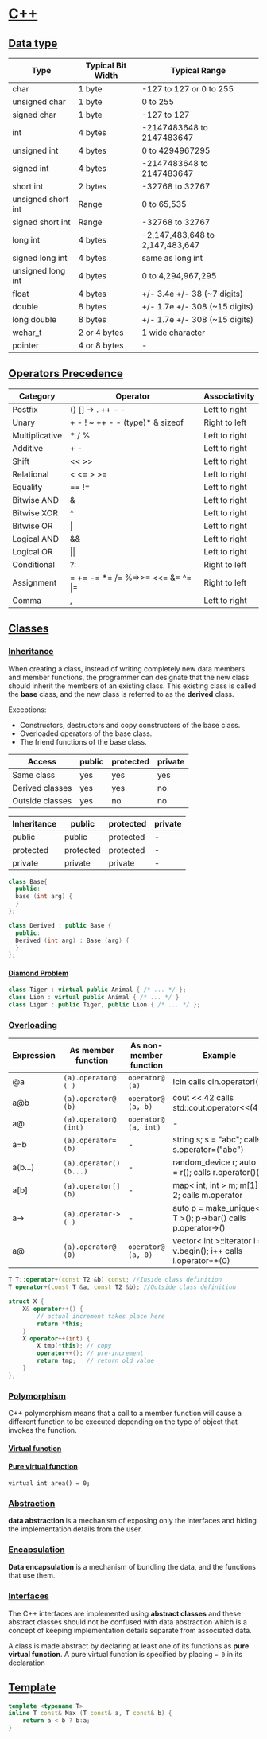 # [C++](#c)

## [Data type](#data-type)
|Type|Typical Bit Width|Typical Range|
| -- | -- | -- |
|char|1 byte|-127 to 127 or 0 to 255|
|unsigned char|1 byte|0 to 255|
|signed char|1 byte|-127 to 127|
|int|4 bytes|-2147483648 to 2147483647|
|unsigned int|4 bytes|0 to 4294967295|
|signed int|4 bytes|-2147483648 to 2147483647|
|short int|2 bytes|-32768 to 32767|
|unsigned short int|Range|0 to 65,535|
|signed short int|Range|-32768 to 32767|
|long int|4 bytes|-2,147,483,648 to 2,147,483,647|
|signed long int|4 bytes|same as long int|
|unsigned long int|4 bytes|0 to 4,294,967,295|
|float|4 bytes|+/- 3.4e +/- 38 (~7 digits)|
|double|8 bytes|+/- 1.7e +/- 308 (~15 digits)|
|long double|8 bytes|+/- 1.7e +/- 308 (~15 digits)|
|wchar_t|2 or 4 bytes|1 wide character|
|pointer|4 or 8 bytes| - |
## [Operators Precedence](#operators-precedence)
| Category | Operator | Associativity  | 
| -- | -- | -- |
| Postfix | () [] -> . ++ - -  | Left to right  | 
| Unary | + - ! ~ ++ - - (type)* & sizeof | Right to left  | 
| Multiplicative  | * / % | Left to right  | 
| Additive  | + - | Left to right  | 
| Shift  | << >> | Left to right  | 
| Relational  | < <= > >= | Left to right  | 
| Equality  | == != | Left to right  | 
| Bitwise AND | & | Left to right  | 
| Bitwise XOR | ^ | Left to right  | 
| Bitwise OR | &#124; | Left to right  | 
| Logical AND | && | Left to right  | 
| Logical OR | &#124;&#124; | Left to right  | 
| Conditional | ?: | Right to left  | 
| Assignment | = += -= *= /= %=>>= <<= &= ^= &#124;= | Right to left  | 
| Comma | , | Left to right  | 

## [Classes](#classes)
### [Inheritance](#inheritance)
When creating a class, instead of writing completely new data members and member functions, the programmer can designate that the new class should inherit the members of an existing class. This existing class is called the **base** class, and the new class is referred to as the **derived** class.

Exceptions:
* Constructors, destructors and copy constructors of the base class.
* Overloaded operators of the base class.
* The friend functions of the base class.

| Access | public | protected | private | 
| - | - | - | - |
| Same class | yes | yes | yes | 
| Derived classes | yes | yes | no | 
| Outside classes | yes | no | no |

| Inheritance | public | protected | private | 
| - | - | - | - |
| public | public | protected | - | 
| protected | protected | protected | - | 
| private | private | private | - |

```c++
class Base{
  public:
  base (int arg) {
  }
};

class Derived : public Base {
  public:
  Derived (int arg) : Base (arg) {
  }
};
```

#### [Diamond Problem](#diamond-problem)
```c++
class Tiger : virtual public Animal { /* ... */ };
class Lion : virtual public Animal { /* ... */ }			
class Liger : public Tiger, public Lion { /* ... */ };	
```

### [Overloading](#overloading)

|Expression | As member function | As non-member function | Example|
| - | - | - | -|
|@a | `(a).operator@ ( )` | `operator@ (a)` | !cin calls cin.operator!()|
|a@b | `(a).operator@ (b)` | `operator@ (a, b)` | cout << 42 calls std::cout.operator<<(42)|
|a@ | `(a).operator@ (int)` | `operator@ (a, int)` | - |
|a=b | `(a).operator= (b)` | - | string s; s = "abc"; calls s.operator=("abc")|
|a(b...) | `(a).operator()(b...)` | - | random_device r; auto n = r(); calls r.operator()()|
|a[b] | `(a).operator[](b)` | - | map< int, int > m; m[1] = 2; calls m.operator[](1)|
|a-> | `(a).operator-> ( )` | - | auto p = make_unique< T >(); p->bar() calls p.operator->()|
|a@ | `(a).operator@ (0)` | `operator@ (a, 0)` | vector< int >::iterator i = v.begin(); i++ calls i.operator++(0)|

```c++
T T::operator+(const T2 &b) const; //Inside class definition
T operator+(const T &a, const T2 &b); //Outside class definition
```
```c++
struct X {
    X& operator++() {
        // actual increment takes place here
        return *this;
    }
    X operator++(int) {
        X tmp(*this); // copy
        operator++(); // pre-increment
        return tmp;   // return old value
    }
};
```

### [Polymorphism](#polymorphism)
C++ polymorphism means that a call to a member function will cause a different function to be executed depending on the type of object that invokes the function.

#### [Virtual function](#virtual-function)
#### [Pure virtual function](#pure-virtual-function)
`virtual int area() = 0;`

### [Abstraction](#abstraction)
**data abstraction** is a mechanism of exposing only the interfaces and hiding the implementation details from the user.
### [Encapsulation](#encapsulation)
**Data encapsulation** is a mechanism of bundling the data, and the functions that use them.

### [Interfaces](#interfaces)
The C++ interfaces are implemented using **abstract classes** and these abstract classes should not be confused with data abstraction which is a concept of keeping implementation details separate from associated data.

A class is made abstract by declaring at least one of its functions as **pure virtual function**. A pure virtual function is specified by placing `= 0` in its declaration

## [Template](#template)
```c++
template <typename T>
inline T const& Max (T const& a, T const& b) { 
    return a < b ? b:a; 
} 
```